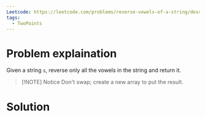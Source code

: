 ```yaml
---
Leetcode: https://leetcode.com/problems/reverse-vowels-of-a-string/description/
tags:
  - TwoPoints
---
```

# Problem explaination
Given a string `s`, reverse only all the vowels in the string and return it.

>[!NOTE] Notice
>Don't swap; create a new array to put the result.

# Solution
```java

```